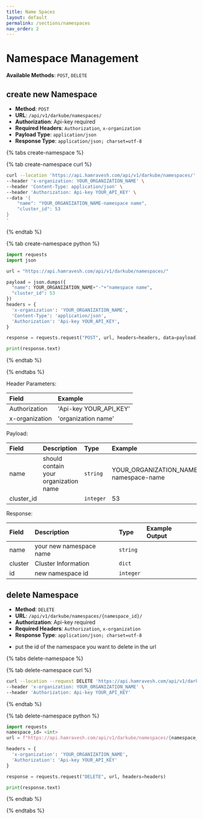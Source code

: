```yaml
---
title: Name Spaces
layout: default
permalink: /sections/namespaces
nav_order: 2
---
```

# Namespace Management

**Available Methods**: `POST`, `DELETE`

## create new Namespace

- **Method**: `POST`
- **URL**: `/api/v1/darkube/namespaces/`
- **Authorization**: Api-key required
- **Required Headers**: `Authorization`, `x-organization`
- **Payload Type**: `application/json`
- **Response Type**: `application/json; charset=utf-8`

{% tabs create-namespace %}

{% tab create-namespace curl %}
```bash
curl --location 'https://api.hamravesh.com/api/v1/darkube/namespaces/' \
--header 'x-organization: YOUR_ORGANIZATION_NAME' \
--header 'Content-Type: application/json' \
--header 'Authorization: Api-key YOUR_API_KEY' \
--data '{
    "name": "YOUR_ORGANIZATION_NAME-namespace name",
    "cluster_id": 53
}
'
```
{% endtab %}

{% tab create-namespace python %}
```python
import requests
import json

url = "https://api.hamravesh.com/api/v1/darkube/namespaces/"

payload = json.dumps({
  "name": YOUR_ORGANIZATION_NAME+"-"+"namespace name",
  "cluster_id": 53
})
headers = {
  'x-organization': 'YOUR_ORGANIZATION_NAME',
  'Content-Type': 'application/json',
  'Authorization': 'Api-key YOUR_API_KEY',
}

response = requests.request("POST", url, headers=headers, data=payload)

print(response.text)
```
{% endtab %}

{% endtabs %}

Header Parameters:

| Field      | Example      |
|:-----------|:--------------------|
|Authorization|'Api-key YOUR_API_KEY'|
|x-organization|'organization name'|

Payload:

| Field  | Description                           | Type      | Example                               |
|:-------|:--------------------------------------|:----------|:--------------------------------------|
| name   | should contain your organization name | `string`  | YOUR_ORGANIZATION_NAME-namespace-name |
| cluster_id |                                       | `integer` | 53                                    |

Response:

| Field   | Description             | Type         | Example Output |
|:--------|:------------------------|:-------------|:---------------|
| name    | your new namespace name | `string`     |                |
| cluster | Cluster Information     | `dict`       |                |
| id      | new namespace id        | `integer`    |                |


## delete Namespace

- **Method**: `DELETE`
- **URL**: `/api/v1/darkube/namespaces/{namespace_id}/`
- **Authorization**: Api-key required
- **Required Headers**: `Authorization`, `x-organization`
- **Response Type**: `application/json; charset=utf-8`

* put the id of the namespace you want to delete in the url


{% tabs delete-namespace %}

{% tab delete-namespace curl %}
```bash
curl --location --request DELETE 'https://api.hamravesh.com/api/v1/darkube/namespaces/{namespace_id}/' \
--header 'x-organization: YOUR_ORGANIZATION_NAME' \
--header 'Authorization: Api-key YOUR_API_KEY'
```
{% endtab %}

{% tab delete-namespace python %}
```python
import requests
namespace_id= <int>
url = f"https://api.hamravesh.com/api/v1/darkube/namespaces/{namespace_id}/"

headers = {
  'x-organization': 'YOUR_ORGANIZATION_NAME',
  'Authorization': 'Api-key YOUR_API_KEY'
}

response = requests.request("DELETE", url, headers=headers)

print(response.text)
```
{% endtab %}

{% endtabs %}